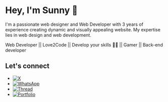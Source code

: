 # Hey, I'm Sunny 👋

I'm a passionate web designer and Web Developer with 3 years of experience creating dynamic and visually appealing website. My expertise lies in web design and web development.

Web Developer || Love2Code || Develop your skills 👨‍💻 || Gamer || Back-end developer

## Let's connect

* [![X](https://img.shields.io/twitter/url?url=https%3A%2F%2Ftwitter.com%2Fdev_sunny_e)](https://twitter.com/dev_sunny_e) 
* [![WhatsApp](https://img.shields.io/twitter/url?url=https%3A%2F%2Fwa.me%2F2348149028042&style=Social&logo=WhatsApp&label=WhatsApp&labelColor=%23075E54&color=%23075E54)](https://wa.me/2348149028042) 
* [![Thread](https://img.shields.io/twitter/url?url=https%3A%2F%2Fwww.threads.net%2F%40dev_sunny_e&logo=%40&label=%40%20Tread)](https://www.threads.net/@dev_sunny_e)  
* [![Portfolio](https://img.shields.io/twitter/url?url=https%3A%2F%2Fadetunjieliazer.github.io%2Fdev_sunny-portfolio%2F&style=badge&logo=None&label=Dev.%20Sunny%20portfolio&color=%23565656)](https://adetunjieliazer.github.io/dev_sunny-portfolio/)
